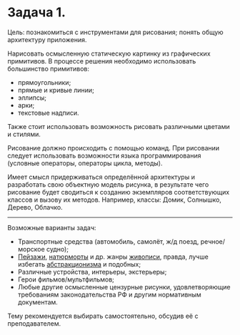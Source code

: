 # Задача 1.
Цель: познакомиться с инструментами для рисования; понять общую архитектуру приложения.

Нарисовать осмысленную статическую картинку из графических примитивов. В процессе решения необходимо использовать большинство примитивов:
* прямоугольники;
* прямые и кривые линии;
* эллипсы;
* арки;
* текстовые надписи.

Также стоит использовать возможность рисовать различными цветами и стилями.

Рисование должно происходить с помощью команд. При рисовании следует использовать возможности языка программирования (условные операторы, операторы цикла, методы).

Имеет смысл придерживаться определённой архитектуры и разработать свою объектную модель рисунка, в результате чего рисование будет сводиться к созданию экземпляров соответствующих классов и вызову их методов.
Например, классы: Домик, Солнышко, Дерево, Облачко.

* * *

Возможные варианты задач:
* Транспортные средства (автомобиль, самолёт, ж/д поезд, речное/морское судно);
* [Пейзажи](https://ru.wikipedia.org/wiki/%D0%9F%D0%B5%D0%B9%D0%B7%D0%B0%D0%B6), [натюрморты](https://ru.wikipedia.org/wiki/%D0%9D%D0%B0%D1%82%D1%8E%D1%80%D0%BC%D0%BE%D1%80%D1%82) и др. жанры [живописи](https://ru.wikipedia.org/wiki/%D0%96%D0%B8%D0%B2%D0%BE%D0%BF%D0%B8%D1%81%D1%8C), правда, лучше избегать [абстракционизма](https://ru.wikipedia.org/wiki/%D0%90%D0%B1%D1%81%D1%82%D1%80%D0%B0%D0%BA%D1%86%D0%B8%D0%BE%D0%BD%D0%B8%D0%B7%D0%BC) и подобных;
* Различные устройства, интерьеры, экстерьеры;
* Герои фильмов/мультфильмов;
* Любые другие осмысленные цензурные рисунки, удовлетворяющие требованиям законодательства РФ и другим нормативным документам.

Тему рекомендуется выбирать самостоятельно, обсудив её с преподавателем.
